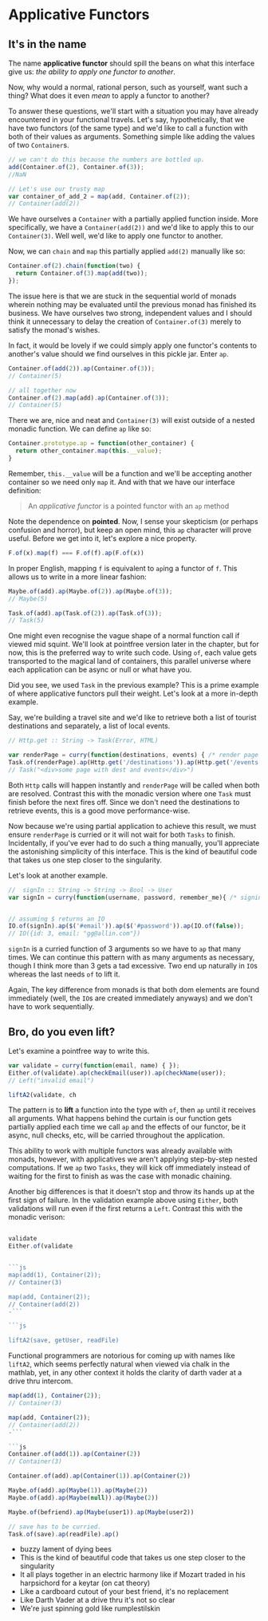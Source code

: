 # Applicative Functors

## It's in the name

The name **applicative functor** should spill the beans on what this interface give us: *the ability to apply one functor to another*.

Now, why would a normal, rational person, such as yourself, want such a thing? What does it even *mean* to apply a functor to another?

To answer these questions, we'll start with a situation you may have already encountered in your functional travels. Let's say, hypothetically, that we have two functors (of the same type) and we'd like to call a function with both of their values as arguments. Something simple like adding the values of two `Container`s.

```js
// we can't do this because the numbers are bottled up.
add(Container.of(2), Container.of(3));
//NaN

// Let's use our trusty map
var container_of_add_2 = map(add, Container.of(2));
// Container(add(2))
```

We have ourselves a `Container` with a partially applied function inside. More specifically, we have a `Container(add(2))` and we'd like to apply this to our `Container(3)`. Well well, we'd like to apply one functor to another.

Now, we can `chain` and `map` this partially applied `add(2)` manually like so:

```js
Container.of(2).chain(function(two) {
  return Container.of(3).map(add(two));
});
```

The issue here is that we are stuck in the sequential world of monads wherein nothing may be evaluated until the previous monad has finished its business. We have ourselves two strong, independent values and I should think it unnecessary to delay the creation of `Container.of(3)` merely to satisfy the monad's wishes.

In fact, it would be lovely if we could simply apply one functor's contents to another's value should we find ourselves in this pickle jar. Enter `ap`.

```js
Container.of(add(2)).ap(Container.of(3));
// Container(5)

// all together now
Container.of(2).map(add).ap(Container.of(3));
// Container(5)
```

There we are, nice and neat and `Container(3)` will exist outside of a nested monadic function. We can define `ap` like so:

```js
Container.prototype.ap = function(other_container) {
  return other_container.map(this.__value);
}
```

Remember, `this.__value` will be a function and we'll be accepting another container so we need only `map` it. And with that we have our interface definition:


> An *applicative functor* is a pointed functor with an `ap` method

Note the dependence on **pointed**. Now, I sense your skepticism (or perhaps confusion and horror), but keep an open mind, this `ap` character will prove useful. Before we get into it, let's explore a nice property.

```js
F.of(x).map(f) === F.of(f).ap(F.of(x))
```

In proper English, mapping `f` is equivalent to `ap`ing a functor of `f`. This allows us to write in a more linear fashion:

```js
Maybe.of(add).ap(Maybe.of(2)).ap(Maybe.of(3));
// Maybe(5)

Task.of(add).ap(Task.of(2)).ap(Task.of(3));
// Task(5)
```

One might even recognise the vague shape of a normal function call if viewed mid squint. We'll look at pointfree version later in the chapter, but for now, this is the preferred way to write such code. Using `of`, each value gets transported to the magical land of containers, this parallel universe where each application can be async or null or what have you.

Did you see, we used `Task` in the previous example? This is a prime example of where applicative functors pull their weight. Let's look at a more in-depth example.

Say, we're building a travel site and we'd like to retrieve both a list of tourist destinations and separately, a list of local events.

```js
// Http.get :: String -> Task(Error, HTML)

var renderPage = curry(function(destinations, events) { /* render page */  });
Task.of(renderPage).ap(Http.get('/destinations')).ap(Http.get('/events'))
// Task("<div>some page with dest and events</div>")
```

Both `Http` calls will happen instantly and `renderPage` will be called when both are resolved. Contrast this with the monadic version where one `Task` must finish before the next fires off. Since we don't need the destinations to retrieve events, this is a good move performance-wise.

Now because we're using partial application to achieve this result, we must ensure `renderPage` is curried or it will not wait for both `Tasks` to finish. Incidentally, if you've ever had to do such a thing manually, you'll appreciate the astonishing simplicity of this interface. This is the kind of beautiful code that takes us one step closer to the singularity.

Let's look at another example.

```js
//  signIn :: String -> String -> Bool -> User
var signIn = curry(function(username, password, remember_me){ /* signing in */  })


// assuming $ returns an IO
IO.of(signIn).ap($('#email')).ap($('#password')).ap(IO.of(false));
// IO({id: 3, email: "gg@allin.com"})
```

`signIn` is a curried function of 3 arguments so we have to `ap` that many times. We can continue this pattern with as many arguments as necessary, though I think more than 3 gets a tad excessive. Two end up naturally in `IO`s whereas the last needs `of` to lift it.

Again, The key difference from monads is that both dom elements are found immediately (well, the `IO`s are created immediately anyways) and we don't have to work sequentially.

## Bro, do you even lift?

Let's examine a pointfree way to write this.

```js
var validate = curry(function(email, name) { });
Either.of(validate).ap(checkEmail(user)).ap(checkName(user));
// Left("invalid email")

liftA2(validate, ch
```

The pattern is to **lift** a function into the type with `of`, then `ap` until it receives all arguments. What happens behind the curtain is our function gets partially applied each time we call `ap` and the effects of our functor, be it async, null checks, etc, will be carried throughout the application.

This ability to work with multiple functors was already available with monads, however, with applicatives we aren't applying step-by-step nested computations. If we `ap` two `Tasks`, they will kick off immediately instead of waiting for the first to finish as was the case with monadic chaining.

Another big differences is that it doesn't stop and throw its hands up at the first sign of failure. In the validation example above using `Either`, both validations will run even if the first returns a `Left`. Contrast this with the monadic verison:

```js

validate
Either.of(validate


```js
map(add(1), Container(2));
// Container(3)

map(add, Container(2));
// Container(add(2))
-```

```js

liftA2(save, getUser, readFile)
```

Functional programmers are notorious for coming up with names like `liftA2`, which seems perfectly natural when viewed via chalk in the mathlab, yet, in any other context it holds the clarity of darth vader at a drive thru intercom.

```js
map(add(1), Container(2));
// Container(3)

map(add, Container(2));
// Container(add(2))
-```

```js
Container.of(add(1)).ap(Container(2))
// Container(3)

Container.of(add).ap(Container(1)).ap(Container(2))

Maybe.of(add).ap(Maybe(1)).ap(Maybe(2))
Maybe.of(add).ap(Maybe(null)).ap(Maybe(2))

Maybe.of(befriend).ap(Maybe(user1)).ap(Maybe(user2))

// save has to be curried.
Task.of(save).ap(readFile).ap()
```

- buzzy lament of dying bees
- This is the kind of beautiful code that takes us one step closer to the singularity
- It all plays together in an electric harmony like if Mozart traded in his harpsichord for a keytar (on cat theory)
- Like a cardboard cutout of your best friend, it's no replacement
- Like Darth Vader at a drive thru it's not so clear
- We're just spinning gold like rumplestilskin
